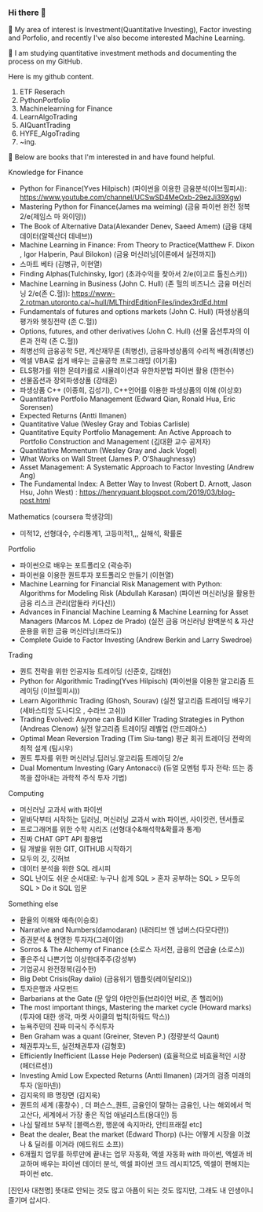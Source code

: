 ### Hi there 👋

 🤔 My area of interest is Investment(Quantitative Investing), Factor investing and Porfolio, and recently I've also become interested Machine Learning.
 
 🤔 I am studying quantitative investment methods and documenting the process on my GitHub. 

 Here is my github content.

 1. ETF Reserach
 2. PythonPortfolio
 3. Machinelearning for Finance
 4. LearnAlgoTrading
 5. AIQuantTrading
 6. HYFE_AlgoTrading
 7. ~ing.

 
 🌱 Below are books that I'm interested in and have found helpful.

 Knowledge for Finance
- Python for Finance(Yves Hilpisch) (파이썬을 이용한 금융분석(이브힐피시): https://www.youtube.com/channel/UCSwSD4MeOxb-29ezJi39Xgw)
- Mastering Python for Finance(James ma weiming) (금융 파이썬 완전 정복 2/e(제임스 마 와이밍))
- The Book of Alternative Data(Alexander Denev, Saeed Amem) (금융 대체 데이터(알렉산더 데네브))
- Machine Learning in Finance: From Theory to Practice(Matthew F. Dixon , Igor Halperin, Paul Bilokon) (금융 머신러닝[이론에서 실전까지])
- 스마트 베타 (김병규, 이현열)
- Finding Alphas(Tulchinsky, Igor) (초과수익을 찾아서 2/e(이고르 톨친스키))
- Machine Learning in Business (John C. Hull) (존 헐의 비즈니스 금융 머신러닝 2/e(존 C.헐)): https://www-2.rotman.utoronto.ca/~hull/MLThirdEditionFiles/index3rdEd.html
- Fundamentals of futures and options markets (John C. Hull) (파생상품의 평가와 헷징전략 (존 C.헐))
- Options, futures, and other derivatives (John C. Hull) (선물 옵션투자의 이론과 전략 (존 C.헐))
- 최병선의 금융공학 5판, 계산재무론 (최병선), 금융파생상품의 수리적 배경(최병선)
- 엑셀 VBA로 쉽게 배우는 금융공학 프로그래밍 (이기홍)
- ELS평가를 위한 몬테카를로 시뮬레이션과 유한차분법 파이썬 활용 (한현수)
- 선물옵션과 장외파생상품 (강태훈)
- 파생상품 C++ (이종희, 김성기),  C++언어를 이용한 파생상품의 이해 (이상호)
- Quantitative Portfolio Management (Edward Qian, Ronald Hua, Eric Sorensen)
- Expected Returns (Antti Ilmanen)
- Quantitative Value (Wesley Gray and Tobias Carlisle)
- Quantitative Equity Portfolio Management: An Active Approach to Portfolio Construction and Management (김대환 교수 공저자)
- Quantitative Momentum (Wesley Gray and Jack Vogel)
- What Works on Wall Street (James P. O’Shaughnessy)
- Asset Management: A Systematic Approach to Factor Investing (Andrew Ang)
- The Fundamental Index: A Better Way to Invest (Robert D. Arnott, Jason Hsu, John West) : https://henryquant.blogspot.com/2019/03/blog-post.html

Mathematics (coursera 학생강의)
- 미적12, 선형대수, 수리통계1, 고등미적1,,, 실해석, 확률론

 Portfolio
- 파이썬으로 배우는 포트폴리오 (곽승주)
- 파이썬을 이용한 퀀트투자 포트폴리오 만들기 (이현열)
- Machine Learning for Financial Risk Management with Python: Algorithms for Modeling Risk (Abdullah Karasan) (파이썬 머신러닝을 활용한 금융 리스크 관리(압둘라 카다신))
- Advances in Financial Machine Learning & Machine Learning for Asset Managers (Marcos M. López de Prado) (실전 금융 머신러닝 완벽분석 & 자산운용을 위한 금융 머신러닝(프라도))
- Complete Guide to Factor Investing (Andrew Berkin and Larry Swedroe)


 Trading
- 퀀트 전략을 위한 인공지능 트레이딩 (신준호, 김태헌)
- Python for Algorithmic Trading(Yves Hilpisch) (파이썬을 이용한 알고리즘 트레이딩 (이브힐피시))
- Learn Algorithmic Trading (Ghosh, Sourav) (실전 알고리즘 트레이딩 배우기(세바스티앙 도나디오 , 수라브 고쉬))
- Trading Evolved: Anyone can Build Killer Trading Strategies in Python (Andreas Clenow) 실전 알고리즘 트레이딩 레벨업 (안드레아스)
- Optimal Mean Reversion Trading (Tim Siu-tang) 평균 회귀 트레이딩 전략의 최적 설계 (팀시우)
- 퀀트 투자를 위한 머신러닝.딥러닝.알고리듬 트레이딩 2/e
- Dual Momentum Investing (Gary Antonacci) (듀얼 모멘텀 투자 전략: 뜨는 종목을 잡아내는 과학적 주식 투자 기법)


 Computing
- 머신러닝 교과서 with 파이썬
- 밑바닥부터 시작하는 딥러닝, 머신러닝 교과서 with 파이썬, 사이킷런, 텐서플로
- 프로그래머를 위한 수학 시리즈 (선형대수&해석학&확률과 통계)
- 진짜 CHAT GPT API 활용법
- 팀 개발을 위한 GIT, GITHUB 시작하기
- 모두의 깃, 깃허브
- 데이터 분석을 위한 SQL 레시피
- SQL 난이도 쉬운 순서대로: 누구나 쉽게 SQL >  혼자 공부하는 SQL > 모두의 SQL > Do it SQL 입문

 Something else
 - 환율의 이해와 예측(이승호)
 - Narrative and Numbers(damodaran) (내러티브 앤 넘버스(다모다란))
 - 증권분석 & 현명한 투자자(그레이엄)
 - Sorros & The Alchemy of Finance (소로스 자서전, 금융의 연금술 (소로스))
 - 좋은주식 나쁜기업 이상한대주주(강성부)
 - 기업공시 완전정복(김수헌)
 - Big Debt Crisis(Ray dalio) (금융위기 템플릿(레이달리오))
 - 투자은행과 사모펀드
 - Barbarians at the Gate (문 앞의 야만인들(브라이언 버로, 존 헬리어))
 - The most important things, Mastering the market cycle (Howard marks) (투자에 대한 생각, 마켓 사이클의 법칙(하워드 막스))
 - 뉴욕주민의 진짜 미국식 주식투자
 - Ben Graham was a quant (Greiner, Steven P.) (정량분석 Qaunt)
 - 채권투자노트, 실전채권투자 (김형호)
 - Efficiently Inefficient (Lasse Heje Pedersen) (효율적으로 비효율적인 시장 (페더르센))
 - Investing Amid Low Expected Returns (Antti Ilmanen) (과거의 검증 미래의 투자 (일마넨))
 - 김지욱의 IB 명장면 (김지욱)
 - 퀀트의 세계 (홍창수) , 더 퍼슨스_퀀트, 금융인이 말하는 금융인, 나는 해외에서 먹고산다, 세계에서 가장 좋은 직업 애널리스트(용대인) 등
 - 나심 탈레브 5부작 [블랙스완, 행운에 속지마라, 안티프래질 etc]
 - Beat the dealer, Beat the market (Edward Thorp) (나는 어떻게 시장을 이겼나 & 딜러를 이겨라 (에드워드 소프))
-  6개월치 업무를 하루만에 끝내는 업무 자동화, 엑셀 자동화 with 파이썬, 엑셀과 비교하며 배우는 파이썬 데이터 분석, 엑셀 파이썬 코드 레시피125, 엑셀이 편해지는 파이썬 etc.


[진인사 대천명] 뜻대로 안되는 것도 많고 아픔이 되는 것도 많지만, 그래도 내 인생이니 즐기며 삽시다.
